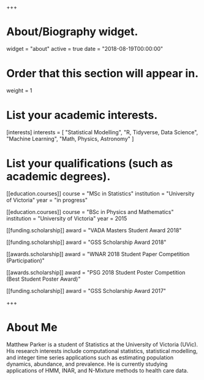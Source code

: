 +++
# About/Biography widget.
widget = "about"
active = true
date = "2018-08-19T00:00:00"

# Order that this section will appear in.
weight = 1

# List your academic interests.
[interests]
  interests = [
    "Statistical Modelling",
    "R, Tidyverse, Data Science",
    "Machine Learning",
    "Math, Physics, Astronomy"
  ]

# List your qualifications (such as academic degrees).
[[education.courses]]
  course = "MSc in Statistics"
  institution = "University of Victoria"
  year = "in progress"
  
[[education.courses]]
  course = "BSc in Physics and Mathematics"
  institution = "University of Victoria"
  year = 2015
 
[[funding.scholarship]]
  award = "VADA Masters Student Award 2018"
  
[[funding.scholarship]]
  award = "GSS Scholarship Award 2018"

[[awards.scholarship]]
  award = "WNAR 2018 Student Paper Competition (Participation)"

[[awards.scholarship]]
  award = "PSG 2018 Student Poster Competition (Best Student Poster Award)"
 
[[funding.scholarship]]
  award = "GSS Scholarship Award 2017"
  
  
+++

# About Me

Matthew Parker is a student of Statistics at the University of Victoria (UVic). His research interests include computational statistics, statistical modelling, and integer time series applications such as estimating population dynamics, abundance, and prevalence. He is currently studying applications of HMM, INAR, and N-Mixture methods to health care data.
